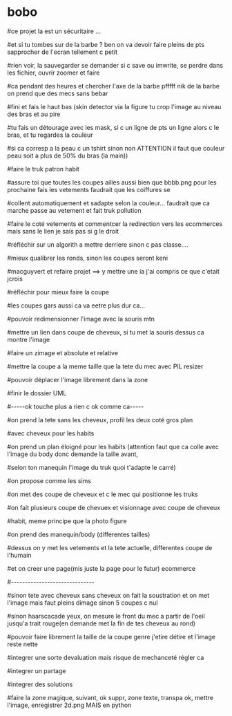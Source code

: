 # bobo

#ce projet la est un sécuritaire ...


#et si tu tombes sur de la barbe ? ben on va devoir faire pleins de pts sapprocher de l'ecran tellement c petit

#rien voir, la sauvegarder se demander si c save ou imwrite, se perdre dans les fichier, ouvrir zoomer et faire 

#ca pendant des heures et chercher l'axe de la barbe pfffff nik de la barbe on prend que des mecs sans bebar




#fini et fais le haut bas (skin detector via la figure tu crop l'image au niveau des bras et au pire

#tu fais un détourage avec les mask, si c un ligne de pts un ligne alors c le bras, et tu regardes la couleur 

#si ca corresp a la peau c un tshirt sinon non ATTENTION il faut que couleur peau soit a plus de 50% du bras (la main))




#faire le truk patron habit

#assure toi que toutes les coupes ailles aussi bien que bbbb.png pour les prochaine fais les vetements faudrait que les coiffures se

#collent automatiquement et sadapte selon la couleur... faudrait que ca marche passe au vetement et fait truk pollution



#faire le coté vetements et commentcer la redirection vers les ecommerces mais sans le lien je sais pas si g le droit

#réfléchir sur un algorith a mettre derriere sinon c pas classe.... 

#mieux qualibrer les ronds, sinon les coupes seront keni

#macguyvert et refaire projet ==> y mettre une ia j'ai compris ce que c'etait jcrois


#réfléchir pour mieux faire la coupe

#les coupes gars aussi ca va eetre plus dur ca...

#pouvoir redimensionner l'image avec la souris mtn


#mettre un lien dans coupe de cheveux, si tu met la souris dessus ca montre l'image

#faire un zimage et absolute et relative

#mettre la coupe a la meme taille que la tete du mec avec PIL resizer

#pouvoir déplacer l'image librement dans la zone

#finir le dossier UML




#-----ok touche plus a rien c ok comme ca-----

#on prend la tete sans les cheveux, profil les deux coté gros plan

#avec cheveux pour les habits

#on prend un plan éloigné pour les habits (attention faut que ca colle avec l'image du body donc demande la taille avant,

#selon ton manequin l'image du truk quoi t'adapte le carré)

#on propose comme les sims

#on met des coupe de cheveux et c le mec qui positionne les truks

#on fait plusieurs coupe de chevuex et visionnage avec coupe de cheveux

#habit, meme principe que la photo figure 

#on prend des manequin/body (differentes tailles) 

#dessus on y met les vetements et la tete actuelle, differentes coupe de l'humain

#et on creer une page(mis juste la page pour le futur) ecommerce



#------------------------------

#sinon tete avec cheveux sans cheveux on fait la soustration et on met l'image mais faut pleins dimage sinon 5 coupes c nul

#sinon haarscacade yeux, on mesure le front du mec a partir de l'oeil jusqu'a trait rouge(en demande met la fin de tes cheveux au rond)

#pouvoir faire librement la taille de la coupe genre j'etire détire et l'image reste nette

#integrer une sorte devaluation mais risque de mechanceté régler ca

#integrer un partage

#integrer des solutions

#faire la zone magique, suivant, ok suppr, zone texte, transpa ok, mettre l'image, enregistrer 2d.png MAIS en python
